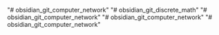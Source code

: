 "# obsidian_git_computer_network" 
"# obsidian_git_discrete_math" 
"# obsidian_git_computer_network" 
"# obsidian_git_computer_network" 
"# obsidian_git_computer_network" 
